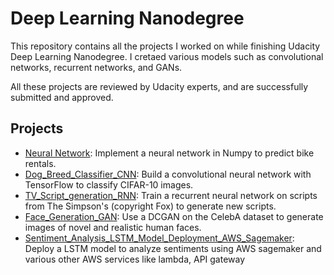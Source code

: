 # Deep Learning Nanodegree 

This repository contains all the projects I worked on while finishing Udacity Deep Learning Nanodegree. I cretaed various models such as convolutional networks, recurrent networks, and GANs.

All these projects are reviewed by Udacity experts, and are successfully submitted and approved.

## Projects

* [Neural Network](https://github.com/rishabhmohan/Deep_Learning_Nanodegree/tree/master/Neural_Network): Implement a neural network in Numpy to predict bike rentals.
* [Dog_Breed_Classifier_CNN](https://github.com/rishabhmohan/Deep_Learning_Nanodegree/tree/master/Dog_Breed_Classifier_CNN): Build a convolutional neural network with TensorFlow to classify CIFAR-10 images.
* [TV_Script_generation_RNN](https://github.com/rishabhmohan/Deep_Learning_Nanodegree/tree/master/TV_Script_generation_RNN): Train a recurrent neural network on scripts from The Simpson's (copyright Fox) to generate new scripts.
* [Face_Generation_GAN](https://github.com/rishabhmohan/Deep_Learning_Nanodegree/tree/master/Face_Generation_GAN): Use a DCGAN on the CelebA dataset to generate images of novel and realistic human faces.
* [Sentiment_Analysis_LSTM_Model_Deployment_AWS_Sagemaker](https://github.com/rishabhmohan/Deep_Learning_Nanodegree/tree/master/Sentiment_Analysis_LSTM_Model_Deployment_AWS_Sagemaker): Deploy a LSTM model to analyze sentiments using AWS sagemaker and various other AWS services like lambda, API gateway

